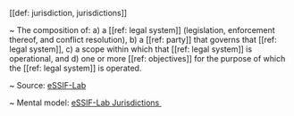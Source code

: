 [[def: jurisdiction, jurisdictions]]

~ The composition of: a) a [[ref: legal system]] (legislation, enforcement thereof, and conflict resolution), b) a [[ref: party]] that governs that [[ref: legal system]], c) a scope within which that [[ref: legal system]] is operational, and d) one or more [[ref: objectives]] for the purpose of which the [[ref: legal system]] is operated.

~ Source: [eSSIF-Lab](https://essif-lab.github.io/framework/docs/essifLab-glossary#jurisdiction)

~ Mental model: [eSSIF-Lab Jurisdictions ](https://essif-lab.github.io/framework/docs/terms/pattern-jurisdiction)
